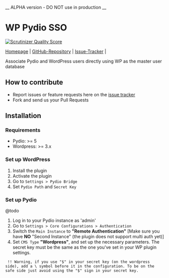 __ ALPHA version - DO NOT use in production __

# WP Pydio SSO
[![Scrutinizer Quality Score](https://scrutinizer-ci.com/g/pydio/wp-pydio-sso/badges/quality-score.png?s=f5bbc36f627ada7a688a14aee41cdb9ae0f84872)](https://scrutinizer-ci.com/g/pydio/wp-pydio-sso/)

[Homepage](http://pyd.io/cms-bridges/) |
[GitHub-Repository](https://github.com/pydio/wp-pydio-sso) |
[Issue-Tracker](https://github.com/pydio/wp-pydio-sso/issues) |

Associate Pydio and WordPress users directly using WP as the master user database

## How to contribute

- Report issues or feature requests here on the [issue tracker](https://github.com/pydio/wp-pydio-sso/issues)
- Fork and send us your Pull Requests

## Installation

### Requirements

- Pydio: >= 5
- Wordpress: >= 3.x

### Set up WordPress

1. Install the plugin
2. Activate the plugin
3. Go to `Settings > Pydio Bridge`
4. Set `Pydio Path` and `Secret Key`

### Set up Pydio
@todo
1. Log in to your Pydio instance as 'admin'
2. Go to `Settings > Core Configurations > Authentication`
3. Switch the `Main Instance` to __"Remote Authentication"__  [Make sure you have __NO__ "Second Instance" (the plugin does not support multi auth yet)]
4. Set `CMS Type` __"Wordpress"__, and set up the necessary parameters. The secret key must be the same as the one you've set in your WP plugin settings.
```
 !! Warning, if you use "$" in your secret key (on the wordpress side), add a \ symbol before it in the configuration. To be on the safe side just avoid using the "$" sign in your secret key.
```
